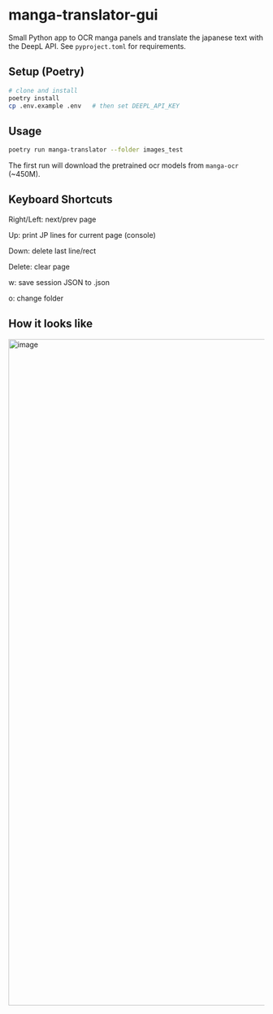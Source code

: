 # manga-translator-gui

Small Python app to OCR manga panels and translate the japanese text with the DeepL API. See `pyproject.toml` for requirements.


## Setup (Poetry)

```bash
# clone and install
poetry install
cp .env.example .env   # then set DEEPL_API_KEY
```

## Usage

```bash
poetry run manga-translator --folder images_test
```
The first run will download the pretrained ocr models from `manga-ocr` (~450M).

## Keyboard Shortcuts

Right/Left: next/prev page

Up: print JP lines for current page (console)

Down: delete last line/rect

Delete: clear page

w: save session JSON to <foldername>.json

o: change folder


## How it looks like

<img width="1246" height="1309" alt="image" src="https://github.com/user-attachments/assets/764e99c6-9aee-419b-8d1e-23de69e4b8c3" />
